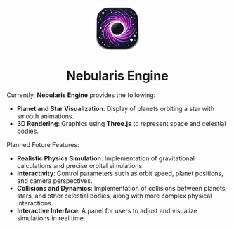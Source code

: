 <p align="center">
  <img src="/logo/nebularis_icon.png" alt="Nebularis" width="100">
</p>

<h1 align="center">Nebularis Engine</h1>

Currently, **Nebularis Engine** provides the following:

- **Planet and Star Visualization**: Display of planets orbiting a star with smooth animations.
- **3D Rendering**: Graphics using **Three.js** to represent space and celestial bodies.

Planned Future Features:

- **Realistic Physics Simulation**: Implementation of gravitational calculations and precise orbital simulations.
- **Interactivity**: Control parameters such as orbit speed, planet positions, and camera perspectives.
- **Collisions and Dynamics**: Implementation of collisions between planets, stars, and other celestial bodies, along with more complex physical interactions.
- **Interactive Interface**: A panel for users to adjust and visualize simulations in real time.
